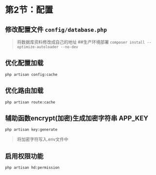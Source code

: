 # 第2节：配置
## 修改配置文件 `config/database.php`
>将数据库资料修改成自己的地址
##生产环境部署
`composer install --optimize-autoloader --no-dev`
## 优化配置加载
`php artisan config:cache`
## 优化路由加载
`php artisan route:cache`
## 辅助函数encrypt(加密)生成加密字符串 APP_KEY
`php artisan key:generate`
>将加密字符写入.env文件中
## 启用权限功能
`php artisan hd:permission`


